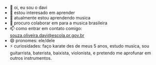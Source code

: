 - 👋 oi, eu sou o davi 
- 👀 estou interesado em aprender
- 🌱 atualmente estou aprendendo musica
- 💞️ procuro colaborar em para a musica brasileira
- 📫 como entrar em contato comigo: souza.oliveira.davi@escola.pr.gov.br 
- 😄 pronomes: ele/dele
- ⚡ curiosidades: faço karate des de meus 5 anos, estudo musica, sou guitarrista, baterista, baixista, violonista, e pretendo me aprofunar em outros instrumentos.

<!---
davi040/davi040 is a ✨ special ✨ repository because its `README.md` (this file) appears on your GitHub profile.
You can click the Preview link to take a look at your changes.
--->
